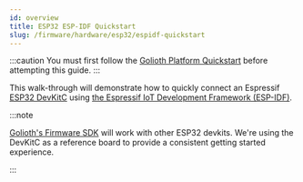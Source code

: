 ```yaml
---
id: overview
title: ESP32 ESP-IDF Quickstart
slug: /firmware/hardware/esp32/espidf-quickstart
---
```


:::caution
You must first follow the [Golioth Platform Quickstart](/getting-started/) before attempting this guide.
:::

This walk-through will demonstrate how to quickly connect an Espressif [ESP32 DevKitC](https://docs.espressif.com/projects/esp-idf/en/latest/esp32/hw-reference/esp32/get-started-devkitc.html) using [the Espressif IoT Development Framework (ESP-IDF)](https://docs.espressif.com/projects/esp-idf/en/latest/esp32/).

:::note

[Golioth's Firmware SDK](https://github.com/golioth/golioth-firmware-sdk) will work with other ESP32 devkits. We're using the DevKitC as a reference board to provide a consistent getting started experience.

:::
